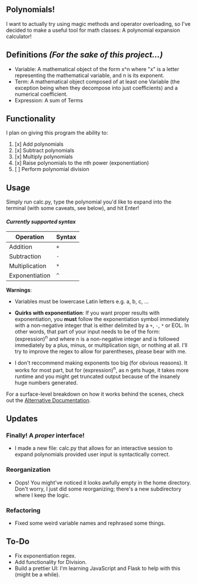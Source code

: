 Polynomials!
---
I want to actually try using magic methods and operator overloading, so I've decided to make a useful tool for math classes: A polynomial expansion calculator!

Definitions _(For the sake of this project...)_
---
- Variable: A mathematical object of the form x^n where "x" is a letter representing the mathematical variable, and n is its exponent.
- Term: A mathematical object composed of at least one Variable (the exception being when they decompose into just coefficients) and a numerical coefficient.
- Expression: A sum of Terms

Functionality
---
I plan on giving this program the ability to:

1. [x] Add polynomials
2. [x] Subtract polynomials
3. [x] Multiply polynomials
4. [x] Raise polynomials to the nth power (exponentiation)
5. [ ] Perform polynomial division

Usage
---
Simply run calc.py, type the polynomial you'd like to expand into the terminal (with some caveats, see below), and hit Enter!


#### _Currently supported syntax_
| Operation | Syntax|
| --- | --- |
| Addition | `+` |
| Subtraction | `-` |
| Multiplication | `*` |
| Exponentiation | `^` |

__Warnings__: 
- Variables must be lowercase Latin letters e.g. a, b, c, ...
- __Quirks with exponentiation__: If you want proper results with exponentiation, you __must__ follow the exponentiation symbol immediately with a non-negative integer that is either delimited by a `+`, `-`, `*` or EOL. In other words, that part of your input needs to be of the form: (expression)<sup>n</sup> and where n is a non-negative integer and is followed immediately by a plus, minus, or multiplication sign, or nothing at all. I'll try to improve the regex to allow for parentheses, please bear with me.

- I don't reccommend making exponents too big (for obvious reasons). It works for most part, but for (expression)<sup>n</sup>, as n gets huge, it takes more runtime and you might get truncated output because of the insanely huge numbers generated.

For a surface-level breakdown on how it works behind the scenes, check out the <a href="logicky_bits/Alternative Documentation.md">Alternative Documentation</a>.

Updates
---
### Finally! A _proper_ interface!
- I made a new file: calc.py that allows for an interactive session to expand polynomials provided user input is syntactically correct.

### Reorganization
- Oops! You might've noticed it looks awfully empty in the home directory. Don't worry, I just did some reorganizing; there's a new subdirectory where I keep the logic.

### Refactoring
- Fixed some weird variable names and rephrased some things.


To-Do
---
- Fix exponentiation regex.
- Add functionality for Division.
- Build a prettier UI: I'm learning JavaScript and Flask to help with this (might be a while).
